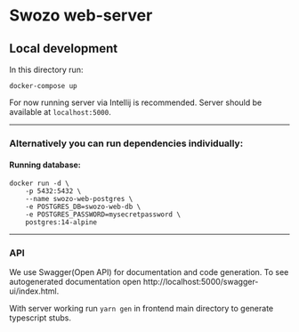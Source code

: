 # Swozo web-server

## Local development

In this directory run:

```shell
docker-compose up
```

For now running server via Intellij is recommended. Server should be available at `localhost:5000`.

---

### Alternatively you can run dependencies individually:

#### Running database:

```shell
docker run -d \
    -p 5432:5432 \
    --name swozo-web-postgres \
    -e POSTGRES_DB=swozo-web-db \
    -e POSTGRES_PASSWORD=mysecretpassword \
    postgres:14-alpine
```

---

### API

We use Swagger(Open API) for documentation and code generation.
To see autogenerated documentation open http://localhost:5000/swagger-ui/index.html.

With server working run `yarn gen` in frontend main directory to generate typescript stubs.